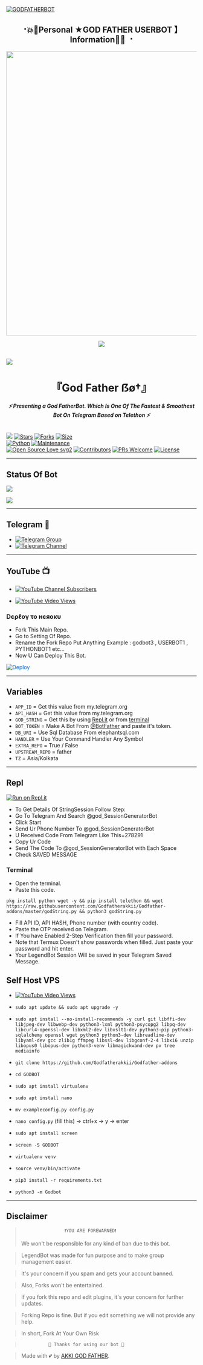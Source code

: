 [![GODFATHERBOT](https://te.legra.ph/file/d59e3d187b71344f8c437.jpg)](https://github.com/Godfatherakkii/Godfather-addons)

<h2 align="center"><b> ⠐💥💫Personal ★GOD FATHER USERBOT 】Information💫💥 ⠐ </b></h2>

<p align='Middle'><a href='https://t.me/'><img src='https://te.legra.ph/file/8b2ffc18117e911a30f56.jpg' width='750"'></a></p>
<p align="center">
 
  <img src="https://readme-typing-svg.herokuapp.com?color=F77247&width=420&lines=𝑨+𝑷𝒂𝒔𝒔𝒊𝒐𝒏𝒂𝒕𝒆+𝒅𝒆𝒗𝒆𝒍𝒐𝒑𝒆𝒓+𝒇𝒓𝒐𝒎+Rajasthan%E2%9C%8C%EF%B8%8F;PHP%2C+Linux%2C+Hack%2C+Telethon%2C+Pyrogram%2C+Python%2C+Java%2C+Linux%E2%9D%A4%EF%B8%8F">
</p> 
<br>
<img src="https://readme-typing-svg.herokuapp.com?color=F77247&width=420&lines=AKKI+BOY+Hacker+DarkWeb+NAGPURE%E2%9C%8C%EF%B8%8F;GOD-FATHER%2C+OP%2C+OPBOTS%2C+BOTS%2C+MUSIC%2C+HACKER%2C+HACKBOT%2C+USERBOT%E2%9D%A4%EF%B8%8F">
<h1 align="center">
<b> 『God Father ẞø†』 </b>
</h1>

<h6 align="center">
  <b>⚡ Presenting a God FatherBot. Which Is One Of The Fastest & Smoothest Bot On Telegram Based on Telethon ⚡</b>
</h6>


[![](https://img.shields.io/badge/GodBot-v2.0-blue)](#)
[![Stars](https://img.shields.io/github/stars/Godfatherakkii/Godfather_Userbot?style=flat-square&color=yellow)](https://github.com/Godfatherakkii/Godfather_Userbot/stargazers)
[![Forks](https://img.shields.io/github/forks/Godfatherakkii/Godfather_Userbot?style=flat-square&color=orange)](https://github.com/Godfatherakkii/Godfather_Userbot/fork)
[![Size](https://img.shields.io/github/repo-size/Godfatherakkii/Godfather_Userbot?style=flat-square&color=green)](https://github.com/Godfatherakkii/Godfather_UserbotT/)   
[![Python](https://img.shields.io/badge/Python-v3.10.2-blue)](https://www.python.org/)
[![Maintenance](https://img.shields.io/badge/Maintained%3F-yes-green.svg)](https://github.com/Godfatherakkii/Godfather_Userbot/graphs/commit-activity)   
[![Open Source Love svg2](https://badges.frapsoft.com/os/v2/open-source.svg?v=103)](https://github.com/Godfatherakkii/Godfather_Userbot)
[![Contributors](https://img.shields.io/github/contributors/Godfatherakkii/Godfather_Userbot?style=flat-square&color=green)](https://github.com/Godfatherakkii/Godfather_Userbot/graphs/contributors)
[![PRs Welcome](https://img.shields.io/badge/PRs-welcome-brightgreen.svg?style=flat-square)](https://makeapullrequest.com)
[![License](https://img.shields.io/badge/License-AGPL-blue)](https://github.com/Godfatherakkii/Godfather_Userbot/blob/main/LICENSE)   

------

## Status Of Bot 
<p align="left">
    <a href="https://github.com/Godfatherakkii/Godfather_Userbot/network/members"><img src="https://img.shields.io/github/forks/Godfatherakkii/Godfather_Userbot?label=Forks&logoColor=Black&style=social"></a><p align="left"><a href="https://github.com/Godfatherakkii/Godfather_Userbot/stargazers"><img src="https://img.shields.io/github/stars/Godfatherakkii/Godfather_Userbot?logoColor=Blue&style=social"></a><p align="left"><a href="https://github.com/Godfatherakkii/Godfather_Userbot"></a><p align="left"><a href="https://github.com/Godfatherakkii/Godfather_Userbot?"></a>

------

## Telegram 🏪
- [![Telegram Group](https://img.shields.io/badge/Telegram-Group-brightgreen)](https://t.me/GODFATHERUSERBOT_SUPPORT)
- [![Telegram Channel](https://img.shields.io/badge/Telegram-Channel-brightgreen)](https://t.me/GODFATHERUSERBOT_UPDATE)

------

## YouTube 📺
- [![YouTube Channel Subscribers](https://img.shields.io/youtube/channel/subscribers/UCvp8PY25PTRhFDZjLv3sVfg?style=social)](https://youtube.com/channel/UCvp8PY25PTRhFDZjLv3sVfg)

- [![YouTube Video Views](https://img.shields.io/youtube/views/CH_KO1wim2o?label=Tutorial+•+Heroku+•&style=social)](https://youtu.be/CH_KO1wim2o)

<h3> Dєρℓογ το нєяοκυ </h3>

- Fork This Main Repo.
- Go to Setting Of Repo.
- Rename the Fork Repo Put Anything Example : godbot3 , USERBOT1 , PYTHONBOT1 etc...
- Now U Can Deploy This Bot.

<a href="https://heroku.com/deploy/" rel="nofollow" style="background-color: initial; box-sizing: border-box; color: #0366d6; text-decoration-line: none;"><img alt="Deploy" data-canonical-src="https://www.herokucdn.com/deploy/button.svg" src="https://camo.githubusercontent.com/83b0e95b38892b49184e07ad572c94c8038323fb/68747470733a2f2f7777772e6865726f6b7563646e2e636f6d2f6465706c6f792f627574746f6e2e737667" style="border-style: none; box-sizing: initial; max-width: 100%;" /></a></div>
</a>

---------

## Variables

- `APP_ID`  =  Get this value from my.telegram.org
- `API_HASH`  =  Get this value from my.telegram.org
- `GOD_STRING`  =  Get this by using [Repl.it](#Repl) or from [terminal](#Terminal)
- `BOT_TOKEN`  =  Make A Bot From [@BotFather](https://t.me/botfather) and paste it's token.
- `DB_URI` = Use Sql Database  From elephantsql.com
- `HANDLER` = Use Your Command Handler Any Symbol
- `EXTRA_REPO` = True / False
- `UPSTREAM_REPO` = father
- `TZ` = Asia/Kolkata 

------

## Repl

[![Run on Repl.it](https://replit.com/badge/github/Godfatherakkii/Godfather_Userbot)]()

- To Get Details Of StringSession Follow Step: 
- Go To Telegram And Search @god_SessionGeneratorBot
- Click Start
- Send Ur Phone Number To @god_SessionGeneratorBot
- U Received Code From Telegram Like This=278291
- Copy Ur Code
- Send The Code To @god_SessionGeneratorBot with Each Space
- Check SAVED MESSAGE

### Terminal
- Open the terminal.
- Paste this code.

`pkg install python wget -y && pip install telethon && wget https://raw.githubusercontent.com/Godfatherakkii/Godfather-addons/master/godString.py && python3 godString.py`
- Fill API ID, API HASH, Phone number (with country code).
- Paste the OTP received on Telegram.
- If You have Enabled 2-Step Verification then fill your password.
- Note that Termux Doesn't show passwords when filled. Just paste your password and hit enter.
- Your LegendBot Session Will be saved in your Telegram Saved Message.


## Self Host VPS

- [![YouTube Video Views](https://img.shields.io/youtube/views/DheBIuT1Fmg?label=Tutorial+•+SelfHost+•&style=social)](https://youtu.be/DheBIuT1Fmg)

- `sudo apt update && sudo apt upgrade -y`

- `sudo apt install --no-install-recommends -y curl git libffi-dev libjpeg-dev libwebp-dev python3-lxml python3-psycopg2 libpq-dev libcurl4-openssl-dev libxml2-dev libxslt1-dev python3-pip python3-sqlalchemy openssl wget python3 python3-dev libreadline-dev libyaml-dev gcc zlib1g ffmpeg libssl-dev libgconf-2-4 libxi6 unzip libopus0 libopus-dev python3-venv libmagickwand-dev pv tree mediainfo`

- `git clone https://github.com/Godfatherakkii/Godfather-addons` 

- `cd GODBOT`

- `sudo apt install virtualenv`

- `sudo apt install nano`

- `mv exampleconfig.py config.py`

- `nano config.py` (fill this) -> ctrl+x -> y -> enter

- `sudo apt install screen`

- `screen -S GODBOT`

- `virtualenv venv`

- `source venv/bin/activate`

- `pip3 install -r requirements.txt`

- `python3 -m Godbot`
 
------

## Disclaimer
  
>                     ❗YOU ARE FOREWARNED❗
> We won't be responsible for any kind of ban due to this bot.

> LegendBot was made for fun purpose and to make group management easier.

> It's your concern if you spam and gets your account banned.

> Also, Forks won't be entertained.

> If you fork this repo and edit plugins, it's your concern for further updates.

> Forking Repo is fine. But if you edit something we will not provide any help.

> In short, Fork At Your Own Risk    

>               💖 Thanks for using our bot 💖

</details>


> Made with 💕 by [AKKI GOD FATHER]().    

